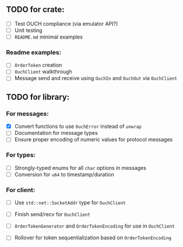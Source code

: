 
## TODO for crate:
- [ ] Test OUCH compliance (via emulator API?)
- [ ] Unit testing
- [ ] `README.md` minimal examples

### Readme examples:
- [ ] `OrderToken` creation
- [ ] `OuchClient` walkthrough
- [ ] Message send and receive using `OuchIn` and `OuchOut` via `OuchClient`

## TODO for library:
### For messages:
- [x] Convert functions to use `OuchError` instead of `unwrap` 
- [ ] Documentation for message types
- [ ] Ensure proper encoding of numeric values for protocol messages

### For types:
- [ ] Strongly-typed enums for all `char` options in messages
- [ ] Conversion for `u64` to timestamp/duration

### For client:
- [ ] Use `std::net::SocketAddr` type for `OuchClient`
- [ ] Finish send/recv for `OuchClient`
- [ ] `OrderTokenGenerator` and `OrderTokenEncoding` for use in `OuchClient`
- [ ] Rollover for token sequentialization based on `OrderTokenEncoding`


